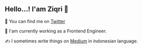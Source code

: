 ## Hello...! I'am Ziqri 👋

💬 You can find me on [Twitter](https://twitter.com/alziqziq)  

👷 I'am currently working as a Frontend Engineer.  

✍️ I sometimes write things on [Medium](https://medium.com/@alziqziq) in indonesian language.

<!--
**alziqziq/alziqziq** is a ✨ _special_ ✨ repository because its `README.md` (this file) appears on your GitHub profile.

Here are some ideas to get you started:

- 🔭 I’m currently working on ...
- 🌱 I’m currently learning ...
- 👯 I’m looking to collaborate on ...
- 🤔 I’m looking for help with ...
- 💬 Ask me about ...
- 📫 How to reach me: ...
- 😄 Pronouns: ...
- ⚡ Fun fact: ...
-->
